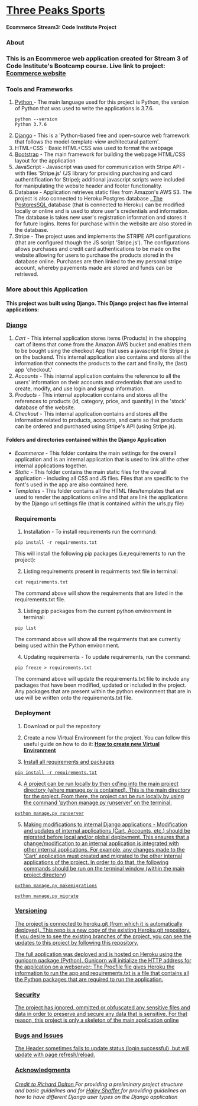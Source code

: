 
# <a href="https://ecommerce-10.herokuapp.com/"> Three Peaks Sports </a>
<h4>Ecommerce Stream3: Code Institute Project</h4>

<h3> <b> About </b> </h3>

<h3> This is an Ecommerce web application created for Stream 3 of Code Institute's Bootcamp course.  Live link to project: <a href="https://ecommerce-10.herokuapp.com/"> Ecommerce website </a> 
 </h3>



<h3> <b> Tools and Frameworks </b> </h3>

 <ol>
  <li> <a href="https://www.python.org/downloads/release/python-376/"> Python </a>  - The main language used for this project is Python, the version of Python that was used to write the applications is 3.7.6. <br>
  
```
python --version
Python 3.7.6 
```

  </li>
  <li> <a href ="https://docs.djangoproject.com/en/3.0/">Django</a>  - This is a 'Python-based free and open-source web framework that follows the model-template-view architectural pattern'.  </li>
  <li> HTML+CSS - Basic HTML+CSS was used to format the webpage </li>
  <li> <a href= "https://getbootstrap.com/docs/4.5/getting-started/introduction/">Bootstrap</a> - The main framework for building the webpage HTML/CSS layout for the application </li>
  <li> JavaScript - Javascript was used for communication with Stripe API - with files 'Stripe.js' (JS library for providing purchasing and card authentification for Stripe); additional javascript scripts were included for manipulating the website header and footer functionality.  </li>  
  <li> Database  - Application retrieves static files from Amazon's AWS S3. The project is also connected to Heroku Postgres database <a href='https://www.postgresql.org/docs/'>. The  PostgresSQL </a> database (that is connected to Heroku) can be modified locally or online and is used to store user's credentials and information. The database is takes new user's registration information and stores it for future logins. Items for purchase within the website are also stored in the database. </li>
<li> Stripe -  The project uses and implements the STRIPE API configurations (that are configured though the JS script 'Stripe.js'). The configurations allows purchases and credit card authentications to be made on the website allowing for users to purchase the products stored in the database online. Purchases are then linked to the my personal stripe account, whereby payements made are stored and funds can be retrieved. </li> 

</ol>  

 

<h3> <b> More about this Application </b> </h3>  
<h4> This project was built using Django. This Django project has five internal applications: </h4>

<h3><a href ="https://docs.djangoproject.com/en/3.0/"> Django </a>  </h3>
<ol>

 <li> <i> Cart </i> - This internal application stores items (Products) in the shopping cart of items that come from the Amazon AWS bucket and enables them to be bought using the checkout App that uses a javascript file Stripe.js on the backend. This internal application also contains and stores all the information that connects the products to the cart and finally, the (last) app 'checkout.' </li>
   
   <li> <i> Accounts </i> - This internal application contains the reference to all the users' information on their accounts and credentials that are used to create, modify, and use login and signup information. </li>
  
  <li> <i> Products</i> - This internal applocation contains and stores all the references to products (id, category, price, and quantity) in the 'stock' database of the website.</li>
  
<li> <i> Checkout </i> - This internal application contains and stores all the information related to products, accounts, and carts so that products can be ordered and purchased using Stripe's API (using Stripe.js). </li>

</ol> 

<h4> Folders and directories contained within the Django Application </h4>
<ul> 

<li> <i> Ecommerce </i> - This folder contains the main settings for the overall application and is an internal application that is used to link all the other internal applications together. </li>


<li> <i> Static </i> - This folder contains the main static files for the overall application - including all CSS and JS files. Files that are specific to the font's used in the app are also contained here. </li>

<li> <i> Templates </i> - This folder contains all the HTML files/templates that are used to render the applications online and that are link the applications by the Django url settings file (that is contained within the urls.py file) </li>


<h3> <b> Requirements </b> </h3>

1. Installation - To install requirements run the command:

```
pip install -r requirements.txt
```

This will install the following pip packages (i.e,requirements to run the project):

2. Listing requirements present in requirments text file in terminal:

```
cat requirements.txt
```
The command above will show the requirements that are listed in the requirements.txt file.

3. Listing pip packages from the current python environment in terminal:
```
pip list
```

The command above will show all the requirments that are currently being used within the Python environment. 




4.  Updating requirements - To update requirements, run the command:
```
pip freeze > requirements.txt
```
The command above will update the requirements.txt file to include any packages that have been modified, updated or included in the project. Any packages that are present within the python environment that are in use will be written onto the requirements.txt file.



<h3> <b> Deployment </b> </h3>


1. Download or pull the repository 

2. Create a new Virtual Environment for the project. You can follow this useful guide on how to do it:  <b> <a href='https://packaging.python.org/guides/installing-using-pip-and-virtual-environments/ '> How to create new Virtual Environment</b>


3. Install all requirements and packages

```
pip install -r requirements.txt
```

4. A project can be run locally by then cd'ing into the main project directory (where manage.py is contained). This is the main directory for the project. From there, the project can be run locally by using the command 'python manage.py runserver' on the terminal.

```
python manage.py runserver
```


5. Making modifications to internal Django applications - Modification and updates of internal applications (Cart, Accounts, etc.) should be migrated before local and/or global deployment. This ensures that a change/modification to an internal application is integrated with other internal applications. For example, any changes made to the 'Cart' application must created and migrated to the other internal applications of the project.  In order to do that, the following commands should be run on the terminal window (within the main project directory)

```
python manage.py makemigrations

python manage.py migrate
```


<h3> <b> Versioning </b> </h3>

The project is connected to heroku.git (from which it is automatically deployed). This repo is a new copy of the existing Heroku.git repository. If you desire to see the existing branches of the project, you can see the updates to this project by following this repository.

The full application was deployed and is hosted on Heroku using the gunicorn package (Python). Gunicorn will initialize the HTTP address for the application on a webserver; The Procfile file gives Heroku the information to run the app and requirements.txt is a file that contains all the Python packages that are required to run the application. </h4> 


<h3> <b> Security </b> </h3>
The project has ignored, ommitted or obfuscated any sensitive files and data in order to preserve and secure any data that is sensitive. For that reason, this project is only a skeleton of the main application online </li> 



<h3> <b> Bugs and Issues </b> </h3>

The Header sometimes fails to update status (login successful), but will update with page refresh/reload.


<h3> <b> Acknowledgments </b> </h3>

<h6>Credit to <a href='https://github.com/richardadalton/com-devjoy-ecommerce'> Richard Dalton </a> For providing a preliminary project structure and basic guidelines 
and for <a href='https://github.com/hschafer2017/django-UserTypes'> Haley Shaffer </a> for providing guidelines on how to have different Django user types on the Django application 
</h6> 



